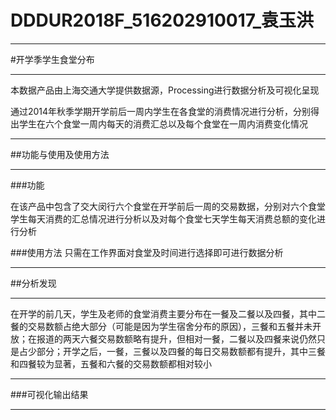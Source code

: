 # DDDUR2018F_516202910017_袁玉洪

------

#开学季学生食堂分布

------

本数据产品由上海交通大学提供数据源，Processing进行数据分析及可视化呈现

通过2014年秋季学期开学前后一周内学生在各食堂的消费情况进行分析，分别得出学生在六个食堂一周内每天的消费汇总以及每个食堂在一周内消费变化情况

------

##功能与使用及使用方法

------

 ###功能

 在该产品中包含了交大闵行六个食堂在开学前后一周的交易数据，分别对六个食堂学生每天消费的汇总情况进行分析以及对每个食堂七天学生每天消费总额的变化进行分析

 ###使用方法
 只需在工作界面对食堂及时间进行选择即可进行数据分析

------

 ##分析发现

------

 在开学的前几天，学生及老师的食堂消费主要分布在一餐及二餐以及四餐，其中二餐的交易数额占绝大部分（可能是因为学生宿舍分布的原因），三餐和五餐并未开放；在报道的两天六餐交易数额略有提升，但相对一餐，二餐以及四餐来说仍然只是占少部分；开学之后，一餐，三餐以及四餐的每日交易数额都有提升，其中三餐和四餐较为显著，五餐和六餐的交易数额都相对较小

------

 ###可视化输出结果
 ***
